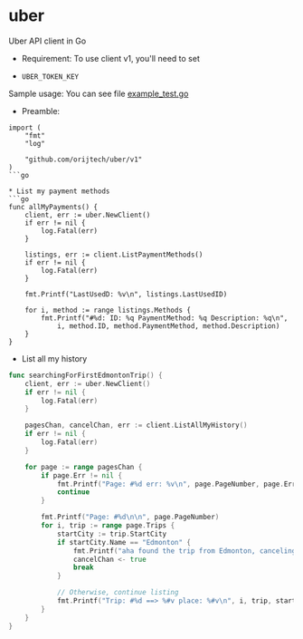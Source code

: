 # uber
Uber API client in Go

* Requirement:
To use client v1, you'll need to set
+ `UBER_TOKEN_KEY`

Sample usage: You can see file 
[example_test.go](./example_test.go)

* Preamble:
```
import (
	"fmt"
	"log"

	"github.com/orijtech/uber/v1"
)
```go

* List my payment methods
```go
func allMyPayments() {
	client, err := uber.NewClient()
	if err != nil {
		log.Fatal(err)
	}

	listings, err := client.ListPaymentMethods()
	if err != nil {
		log.Fatal(err)
	}

	fmt.Printf("LastUsedD: %v\n", listings.LastUsedID)

	for i, method := range listings.Methods {
		fmt.Printf("#%d: ID: %q PaymentMethod: %q Description: %q\n",
			i, method.ID, method.PaymentMethod, method.Description)
	}
}
```

* List all my history
```go
func searchingForFirstEdmontonTrip() {
	client, err := uber.NewClient()
	if err != nil {
		log.Fatal(err)
	}

	pagesChan, cancelChan, err := client.ListAllMyHistory()
	if err != nil {
		log.Fatal(err)
	}

	for page := range pagesChan {
		if page.Err != nil {
			fmt.Printf("Page: #%d err: %v\n", page.PageNumber, page.Err)
			continue
		}

		fmt.Printf("Page: #%d\n\n", page.PageNumber)
		for i, trip := range page.Trips {
			startCity := trip.StartCity
			if startCity.Name == "Edmonton" {
				fmt.Printf("aha found the trip from Edmonton, canceling the rest!: %#v\n", trip)
				cancelChan <- true
				break
			}

			// Otherwise, continue listing
			fmt.Printf("Trip: #%d ==> %#v place: %#v\n", i, trip, startCity)
		}
	}
}
```
